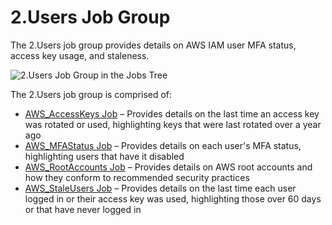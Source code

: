 # 2.Users Job Group

The 2.Users job group provides details on AWS IAM user MFA status, access key usage, and staleness.

![2.Users Job Group in the Jobs Tree](/img/versioned_docs/enterpriseauditor_11.6/enterpriseauditor/admin/hostmanagement/jobstree.webp)

The 2.Users job group is comprised of:

- [AWS_AccessKeys Job](/versioned_docs/enterpriseauditor_11.6/enterpriseauditor/solutions/aws/users/aws_accesskeys.md)
  – Provides details on the last time an access key was rotated or used, highlighting keys that were
  last rotated over a year ago
- [AWS_MFAStatus Job](/versioned_docs/enterpriseauditor_11.6/enterpriseauditor/solutions/aws/users/aws_mfastatus.md)
  – Provides details on each user's MFA status, highlighting users that have it disabled
- [AWS_RootAccounts Job](/versioned_docs/enterpriseauditor_11.6/enterpriseauditor/solutions/aws/users/aws_rootaccounts.md)
  – Provides details on AWS root accounts and how they conform to recommended security practices
- [AWS_StaleUsers Job](/versioned_docs/enterpriseauditor_11.6/enterpriseauditor/solutions/aws/users/aws_staleusers.md)
  – Provides details on the last time each user logged in or their access key was used, highlighting
  those over 60 days or that have never logged in
